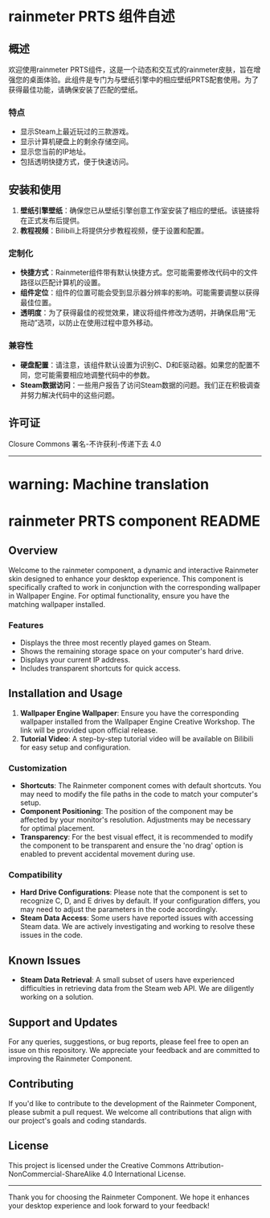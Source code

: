 # rainmeter PRTS 组件自述
## 概述
欢迎使用rainmeter PRTS组件，这是一个动态和交互式的rainmeter皮肤，旨在增强您的桌面体验。此组件是专门为与壁纸引擎中的相应壁纸PRTS配套使用。为了获得最佳功能，请确保安装了匹配的壁纸。
### 特点
- 显示Steam上最近玩过的三款游戏。
- 显示计算机硬盘上的剩余存储空间。
- 显示您当前的IP地址。
- 包括透明快捷方式，便于快速访问。
## 安装和使用
1. **壁纸引擎壁纸**：确保您已从壁纸引擎创意工作室安装了相应的壁纸。该链接将在正式发布后提供。
2. **教程视频**：Bilibili上将提供分步教程视频，便于设置和配置。
### 定制化
- **快捷方式**：Rainmeter组件带有默认快捷方式。您可能需要修改代码中的文件路径以匹配计算机的设置。
- **组件定位**：组件的位置可能会受到显示器分辨率的影响。可能需要调整以获得最佳位置。
- **透明度**：为了获得最佳的视觉效果，建议将组件修改为透明，并确保启用“无拖动”选项，以防止在使用过程中意外移动。
### 兼容性
- **硬盘配置**：请注意，该组件默认设置为识别C、D和E驱动器。如果您的配置不同，您可能需要相应地调整代码中的参数。
- **Steam数据访问**：一些用户报告了访问Steam数据的问题。我们正在积极调查并努力解决代码中的这些问题。

## 许可证

Closure Commons 署名-不许获利-传递下去 4.0

---
# warning: Machine translation

# rainmeter PRTS component README

## Overview
Welcome to the rainmeter component, a dynamic and interactive Rainmeter skin designed to enhance your desktop experience. This component is specifically crafted to work in conjunction with the corresponding wallpaper in Wallpaper Engine. For optimal functionality, ensure you have the matching wallpaper installed.

### Features
- Displays the three most recently played games on Steam.
- Shows the remaining storage space on your computer's hard drive.
- Displays your current IP address.
- Includes transparent shortcuts for quick access.

## Installation and Usage
1. **Wallpaper Engine Wallpaper**: Ensure you have the corresponding wallpaper installed from the Wallpaper Engine Creative Workshop. The link will be provided upon official release.
2. **Tutorial Video**: A step-by-step tutorial video will be available on Bilibili for easy setup and configuration.

### Customization
- **Shortcuts**: The Rainmeter component comes with default shortcuts. You may need to modify the file paths in the code to match your computer's setup.
- **Component Positioning**: The position of the component may be affected by your monitor's resolution. Adjustments may be necessary for optimal placement.
- **Transparency**: For the best visual effect, it is recommended to modify the component to be transparent and ensure the 'no drag' option is enabled to prevent accidental movement during use.

### Compatibility
- **Hard Drive Configurations**: Please note that the component is set to recognize C, D, and E drives by default. If your configuration differs, you may need to adjust the parameters in the code accordingly.
- **Steam Data Access**: Some users have reported issues with accessing Steam data. We are actively investigating and working to resolve these issues in the code.

## Known Issues
- **Steam Data Retrieval**: A small subset of users have experienced difficulties in retrieving data from the Steam web API. We are diligently working on a solution.

## Support and Updates
For any queries, suggestions, or bug reports, please feel free to open an issue on this repository. We appreciate your feedback and are committed to improving the Rainmeter Component.

## Contributing
If you'd like to contribute to the development of the Rainmeter Component, please submit a pull request. We welcome all contributions that align with our project's goals and coding standards.

## License
This project is licensed under the Creative Commons Attribution-NonCommercial-ShareAlike 4.0 International License.

---

Thank you for choosing the Rainmeter Component. We hope it enhances your desktop experience and look forward to your feedback!
